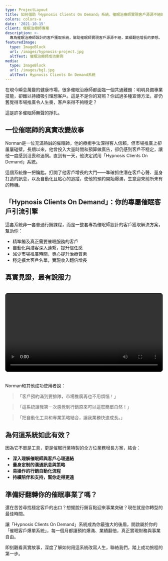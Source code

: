 ```yaml
---
type: ProjectLayout
title: 如何借助「Hypnosis Clients On Demand」系統，催眠治療師實現客戶源源不絕的夢想
colors: colors-a
date: '2021-10-15'
client: 催眠治療師專案
description: >-
  專為催眠治療師設計的客戶獲取系統，幫助催眠師實現客戶源源不絕，業績翻倍增長的夢想。
featuredImage:
  type: ImageBlock
  url: /images/hypnosis-project.jpg
  altText: 催眠治療師成功案例
media:
  type: ImageBlock
  url: /images/bg1.jpg
  altText: Hypnosis Clients On Demand系統
---
```


在現今瞬息萬變的健康市場，很多催眠治療師都面臨一個共通難題：明明具備專業技能，卻難以持續吸引理想客戶。這是不是你的寫照？你試過多種宣傳方法，卻仍舊覺得市場推廣令人生畏，客戶來得不夠穩定？

這是許多催眠師無聲的掙扎。

## 一位催眠師的真實改變故事

Norman是一位充滿熱誠的催眠師，他的療癒手法深得客人信賴，但市場推廣上卻屢屢碰壁。長期以來，他曾投入大量時間和預算做廣告，卻仍感到客戶不穩定，讓他一度感到沮喪和迷惘。直到有一天，他決定試用「Hypnosis Clients On Demand」系統。

這個系統像一把鑰匙，打開了他客戶增長的大門——準確抓住潛在客戶心聲、量身打造的訊息，以及自動化且貼心的追蹤，使他的預約開始爆滿，生意迎來前所未有的轉機。

## 「Hypnosis Clients On Demand」：你的專屬催眠客戶引流引擎

這套系統非一套普通行銷課程，而是一整套專為催眠師設計的客戶獲取解決方案，幫助你：

- 精準觸及真正需要催眠服務的客戶
- 自動化與潛客深入連繫，提升信任感
- 減少市場推廣時間，專心提升治療質素
- 穩定擴大客戶名單，實現收入翻倍增長

## 真實見證，最有說服力

<video width="100%" controls style="margin: 20px 0; border-radius: 8px;">
  <source src="/videos/hypnosis-testimonial-1.mp4" type="video/mp4">
  你的瀏覽器不支持視頻播放。
</video>

Norman和其他成功使用者說：

> 「客戶預約滿到要排隊，市場推廣再也不用煩惱！」

> 「這系統讓我第一次感覺到行銷原來可以這麼簡單自然！」

> 「把自動化工具和專業策略結合，讓我業務快速成長。」

## 為何這系統如此有效？

因為它不單是工具，更是催眠行業特製的全方位業務增長方案，結合：

- **深入理解催眠師與客戶心理連結**
- **量身定制的溝通訊息與策略**
- **易操作的行銷自動化流程**
- **持續陪伴和支持，幫你走得更遠**

## 準備好翻轉你的催眠事業了嗎？

還在苦苦尋找穩定客戶的出口？想擺脫行銷盲點迎來事業突破？現在就是你轉型的最佳時間。

讓「Hypnosis Clients On Demand」系統成為你最強大的後盾，開啟屬於你的「催眠客戶爆單系統」，每一個月都讓預約爆滿、業績翻倍，真正實現財務與事業自由。

即刻觀看真實故事，深度了解如何用這系統改寫人生，聯絡我們，踏上成功旅程的第一步。
